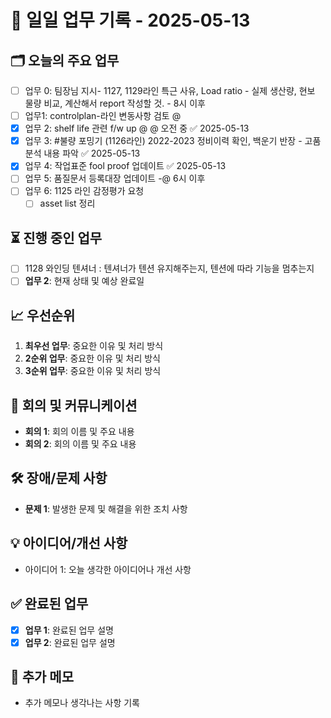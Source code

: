 # 📅 일일 업무 기록 - 2025-05-13

## 🗂 오늘의 주요 업무
- [ ] 업무 0: 팀장님 지시- 1127, 1129라인 특근 사유, Load ratio - 실제 생산량, 현보 물량 비교, 계산해서 report 작성할 것. - 8시 이후
- [ ] 업무1: controlplan-라인 변동사항 검토 @ 
- [x] 업무 2: shelf life 관련 f/w up @ @ 오전 중 ✅ 2025-05-13
- [x] 업무 3: #불량 포밍기 (1126라인) 2022-2023 정비이력 확인, 백운기 반장 - 고품 분석 내용 파악 ✅ 2025-05-13
- [x] 업무 4: 작업표준 fool proof 업데이트 ✅ 2025-05-13
- [ ] 업무 5: 품질문서 등록대장 업데이트 -@ 6시 이후
- [ ] 업무 6: 1125 라인 감정평가 요청
	- [ ] asset list 정리

## ⏳ 진행 중인 업무
- [ ] 1128 와인딩 텐셔너 : 텐셔너가 텐션 유지해주는지, 텐션에 따라 기능을 멈추는지
- [ ] **업무 2**: 현재 상태 및 예상 완료일

## 📈 우선순위
1. **최우선 업무**: 중요한 이유 및 처리 방식
2. **2순위 업무**: 중요한 이유 및 처리 방식
3. **3순위 업무**: 중요한 이유 및 처리 방식

## 🔄 회의 및 커뮤니케이션
- **회의 1**: 회의 이름 및 주요 내용
- **회의 2**: 회의 이름 및 주요 내용

## 🛠 장애/문제 사항
- **문제 1**: 발생한 문제 및 해결을 위한 조치 사항

## 💡 아이디어/개선 사항
- 아이디어 1: 오늘 생각한 아이디어나 개선 사항

## ✅ 완료된 업무
- [x] **업무 1**: 완료된 업무 설명
- [x] **업무 2**: 완료된 업무 설명

## 📝 추가 메모
- 추가 메모나 생각나는 사항 기록
